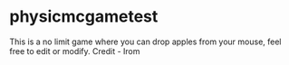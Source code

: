 # physicmcgametest
This is a no limit game where you can drop apples from your mouse, feel free to edit or modify. Credit - Irom
